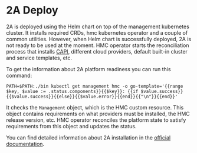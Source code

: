 # 2A Deploy

2A is deployed using the Helm chart on top of the management kubernetes cluster. It installs required CRDs, hmc kubernetes operator and a couple of common utilities. However, when Helm chart is successfully deployed, 2A is not ready to be used at the moment. HMC operator starts the reconciliation process that installs [CAPI](https://cluster-api.sigs.k8s.io/), different cloud providers, default built-in cluster and service templates, etc. 

To get the information about 2A platform readiness you can run this command:

```shell
PATH=$PATH:./bin kubectl get management hmc -o go-template='{{range $key, $value := .status.components}}{{$key}}: {{if $value.success}}{{$value.success}}{{else}}{{$value.error}}{{end}}{{"\n"}}{{end}}'
```

It checks the `Management` object, which is the HMC custom resource. This object contains requirements on what providers must be installed, the HMC release version, etc. HMC operator reconciles the platform state to satisfy requirements from this object and updates the status.

You can find detailed information about 2A installation in the [official documentation](https://mirantis.github.io/project-2a-docs/quick-start/2a-installation/).